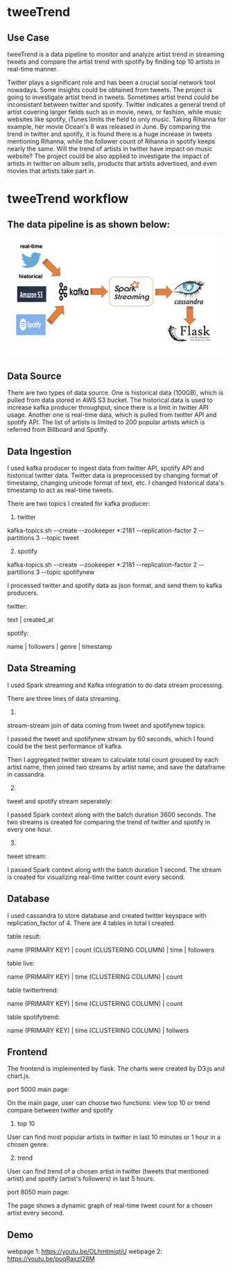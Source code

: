 tweeTrend
======================================

## Use Case

tweeTrend is a data pipeline to monitor and analyze artist trend in streaming tweets and compare the artist trend with spotify by finding top 10 artists in real-time manner. 
 
Twitter plays a significant role and has been a crucial social network tool nowadays. Some insights could be obtained from tweets. The project is going to investigate artist trend in tweets. Sometimes artist trend could be inconsistant between twitter and spotify. Twitter indicates a general trend of artist covering larger fields such as in movie, news, or fashion, while music websites like spotify, iTunes limits the field to only music. Taking Rihanna for example, her movie Ocean's 8 was released in June. By comparing the trend in twitter and spotify, it is found there is a huge increase in tweets mentioning Rihanna, while the follower count of Rihanna in spotify keeps nearly the same. Will the trend of artists in twitter have impact on music website? The project could be also applied to investigate the impact of artists in twitter on album sells, products that artists advertised, and even movies that artists take part in. 

# tweeTrend workflow
## The data pipeline is as shown below:
![pipeline](/data/data-pipeline.png?raw=true "pipeline")

## Data Source

There are two types of data source. One is historical data (100GB), which is pulled from data stored in AWS S3 bucket. The historical data is used to increase kafka producer throughput, since there is a limit in twitter API usage. Another one is real-time data, which is pulled from twitter API and spotify API. The list of artists is limited to 200 popular artists which is referred from Billboard and Spotify.  


## Data Ingestion

I used kafka producer to ingest data from twitter API, spotify API and historical twitter data. Twitter data is preprocessed by changing format of timestamp, changing unicode format of text, etc.  I changed historical data's timestamp to act as real-time tweets.

There are two topics I created for kafka producer:

1. twitter

kafka-topics.sh --create --zookeeper *:2181 --replication-factor 2 --partitions 3 --topic tweet

2. spotify

kafka-topics.sh --create --zookeeper *:2181 --replication-factor 2 --partitions 3 --topic spotifynew

I processed twitter and spotify data as json format, and send them to kafka producers. 

twitter:

text  | created_at

spotify:

name  |  followers  |   genre   |   timestamp


## Data Streaming

I used Spark streaming and Kafka integration to do data stream processing.

There are three lines of data streaming.

1.

stream-stream join of data coming from tweet and spotifynew topics:

I passed the tweet and spotifynew stream by 60 seconds, which I found could be the best performance of kafka.

Then I aggregated twitter stream to calculate total count grouped by each artist name, then joined two streams by artist name, and save the dataframe in cassandra. 

2. 

tweet and spotify stream seperately:

I passed Spark context along with the batch duration 3600 seconds. The two streams is created for comparing the trend of twitter and spotify in every one hour.

3.

tweet stream:

I passed Spark context along with the batch duration 1 second. The stream is created for visualizing real-time twitter count every second.

## Database

I used cassandra to store database and created twitter keyspace with replication_factor of 4. There are 4 tables in total I created.

table result:

name (PRIMARY KEY)  |  count (CLUSTERING COLUMN) |  time  |  followers

table live:

name (PRIMARY KEY)  |  time (CLUSTERING COLUMN) |  count 

table twittertrend:

name (PRIMARY KEY)  |  time (CLUSTERING COLUMN) |  count

table spotifytrend:

name (PRIMARY KEY)  |  time (CLUSTERING COLUMN) |  follwers

## Frontend

The frontend is implemented by flask. The charts were created by D3.js and chart.js.

port 5000 main page:

On the main page, user can choose two functions: view top 10  or trend compare between twitter and spotify

1. top 10

User can find most popular artists in twitter in last 10 minutes or 1 hour in a chosen genre.

2. trend

User can find trend of a chosen artist in twitter (tweets that mentioned artist) and spotify (artist's followers) in last 5 hours.

port 8050 main page:

The page shows a dynamic graph of real-time tweet count for a chosen artist every second.

## Demo

webpage 1: https://youtu.be/OLhmtmiqtiU
webpage 2: https://youtu.be/poqRaxzI28M


